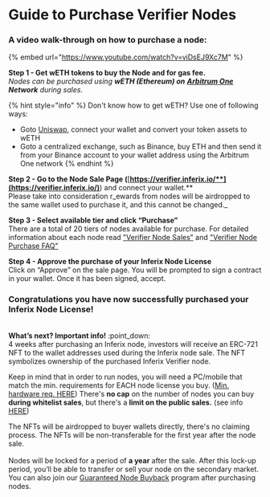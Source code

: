 # Guide to Purchase Verifier Nodes

### A video walk-through on how to purchase a node:

{% embed url="https://www.youtube.com/watch?v=viDsEJ9Xc7M" %}

**Step 1 - Get wETH tokens to buy the Node and for gas fee.**\
_Nodes can be purchased using **wETH (Ethereum) on**_ [_**Arbitrum One**_](https://docs.arbitrum.io/build-decentralized-apps/public-chains#arbitrum-one) _**Network** during sales._

{% hint style="info" %}
Don't know how to get wETH? Use one of following ways:

* Goto [Uniswap](https://app.uniswap.org/swap?outputCurrency=0x82af49447d8a07e3bd95bd0d56f35241523fbab1), connect your wallet and convert your token assets to wETH
* Goto a centralized exchange, such as Binance, buy ETH and then send it from your Binance account to your wallet address using the Arbitrum One network
{% endhint %}

**Step 2 - Go to the Node Sale Page (**[**https://verifier.inferix.io/**](https://verifier.inferix.io/)**) and connect your wallet.**  \
Please take into consideration r_ewards from nodes will be airdropped to the same wallet used to purchase it, and this cannot be changed._



**Step 3 - Select available tier and click “Purchase”**\
There are a total of 20 tiers of nodes available for purchase.  For detailed information about each node read ["Verifier Node Sales"](./) and ["Verifier Node Purchase FAQ"](verifier-node-purchase-faq.md)



**Step 4 - Approve the purchase of your Inferix Node License**\
Click on “Approve” on the sale page. You will be prompted to sign a contract in your wallet. Once it has been signed, accept.

### **Congratulations you have now successfully purchased your Inferix Node License!**

\
**What’s next? Important info!**  :point\_down:\
4 weeks after purchasing an Inferix node, investors will receive an ERC-721 NFT to the wallet addresses used during the Inferix node sale. The NFT symbolizes ownership of the purchased Inferix Verifier node.&#x20;

Keep in mind that in order to run nodes, you will need a PC/mobile that match the min. requirements for EACH node license you buy.  ([Min. hardware req. ](../../inferix-whitepaper/appendix-c-hardware-requirements-for-nodes.md)[HERE](../../inferix-whitepaper/appendix.md)) There's **no cap** on the number of nodes you can buy **during whitelist sales**, but there's a **limit on the public sales.** (see info [HERE](./))&#x20;

The NFTs will be airdropped to buyer wallets directly, there's no claiming process. The NFTs will be non-transferable for the first year after the node sale. \
\
Nodes will be locked for a period of **a year** after the sale. After this lock-up period, you’ll be able to transfer or sell your node on the secondary market. You can also join our [Guaranteed Node Buyback](../../inferix-whitepaper/economic-model/node-sale-and-penalty-pool/guaranteed-node-buy-back.md) program after purchasing nodes.
